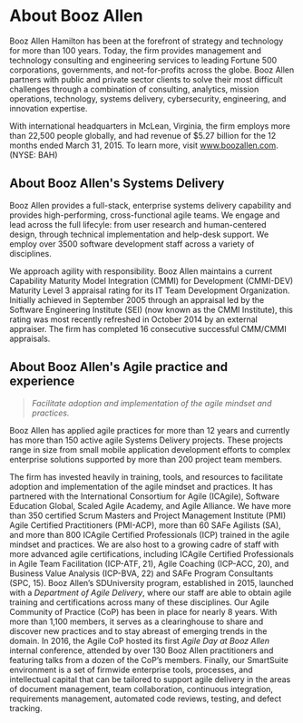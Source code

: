 
# About Booz Allen

Booz Allen Hamilton has been at the forefront of strategy and technology for more than 100 years. Today, the firm provides management and technology consulting and engineering services to leading Fortune 500 corporations, governments, and not-for-profits across the globe. Booz Allen partners with public and private sector clients to solve their most difficult challenges through a combination of consulting, analytics, mission operations, technology, systems delivery, cybersecurity, engineering, and innovation expertise.

With international headquarters in McLean, Virginia, the firm employs more than 22,500 people globally, and had revenue of $5.27 billion for the 12 months ended March 31, 2015. To learn more, visit www.boozallen.com. (NYSE: BAH)

## About Booz Allen's Systems Delivery
Booz Allen provides a full-stack, enterprise systems delivery capability and provides high-performing, cross-functional agile teams. We engage and lead across the full lifecyle: from user research and human-centered design, through technical implementation and help-desk support. We employ over 3500 software development staff across a variety of disciplines.

We approach agility with responsibility. Booz Allen maintains a current Capability Maturity Model Integration (CMMI) for Development (CMMI-DEV) Maturity Level 3 appraisal rating for its IT Team Development Organization. Initially achieved in September
2005 through an appraisal led by the Software Engineering Institute (SEI) (now known as the CMMI Institute), this rating was most recently refreshed in October 2014 by an external appraiser. The firm has completed 16 consecutive successful CMM/CMMI appraisals. 


## About Booz Allen's Agile practice and experience

> _Facilitate adoption and implementation of the agile mindset and practices._

Booz Allen has applied agile practices for more than 12 years and currently has more than 150 active agile Systems Delivery projects. These projects range in size from small mobile application development efforts to complex enterprise solutions supported by more than 200 project team members.

The firm has invested heavily in training, tools, and resources to facilitate adoption and implementation of the agile mindset and practices. It has partnered with the International Consortium for Agile (ICAgile), Software Education Global, Scaled Agile Academy, and Agile Alliance. We have more than 350 certified Scrum Masters and Project Management Institute (PMI) Agile Certified Practitioners (PMI-ACP), more than 60 SAFe Agilists (SA), and more than 800 ICAgile Certified Professionals (ICP) trained in the agile mindset and practices. We are also host to a growing cadre of staff with more advanced agile certifications, including ICAgile Certified Professionals in Agile Team Facilitation (ICP-ATF, 21), Agile Coaching (ICP-ACC, 20), and Business Value Analysis (ICP-BVA, 22) and SAFe Program Consultants (SPC, 15). Booz Allen’s SDUniversity program, established in 2015, launched with a _Department of Agile Delivery_, where our staff are able to obtain agile training and certifications across many of these disciplines. Our Agile Community of Practice (CoP) has been in place for nearly 8 years. With more than 1,100 members, it serves as a clearinghouse to share and discover new practices and to stay abreast of emerging trends in the domain. In 2016, the Agile CoP hosted its first _Agile Day at Booz Allen_ internal conference, attended by over 130 Booz Allen practitioners and featuring talks from a dozen of the CoP’s members. Finally, our SmartSuite environment is a set of firmwide enterprise tools, processes, and intellectual capital that can be tailored to support agile delivery in the areas of document management, team collaboration, continuous integration, requirements management, automated code reviews, testing, and defect tracking.
